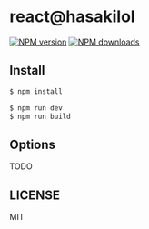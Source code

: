 # react@hasakilol

[![NPM version](https://img.shields.io/npm/v/react@hasakilol.svg?style=flat)](https://npmjs.com/package/react@hasakilol)
[![NPM downloads](http://img.shields.io/npm/dm/react@hasakilol.svg?style=flat)](https://npmjs.com/package/react@hasakilol)

## Install

```bash
$ npm install
```

```bash
$ npm run dev
$ npm run build
```

## Options

TODO

## LICENSE

MIT
